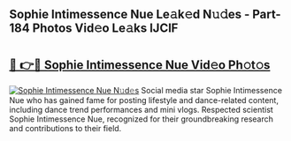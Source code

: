 ## Sophie Intimessence Nue Le𝚊k𝚎d N𝚞𝚍es - Part-184 Photos Vid𝚎o Le𝚊ks lJClF

# <h2><a href="http://fb6hgmd.evod.top/?m=Sophie+Intimessence+Nue">🔗 👉🔴 Sophie Intimessence Nue Vid𝚎o Ph𝚘t𝚘s</a></h2>

[![Sophie Intimessence Nue N𝚞d𝚎s](https://i.imgur.com/8V9OHl7.gif)](http://fb6hgmd.evod.top/?m=Sophie+Intimessence+Nue)
Social media star Sophie Intimessence Nue who has gained fame for posting lifestyle and dance-related content, including dance trend performances and mini vlogs. Respected scientist Sophie Intimessence Nue, recognized for their groundbreaking research and contributions to their field. 
